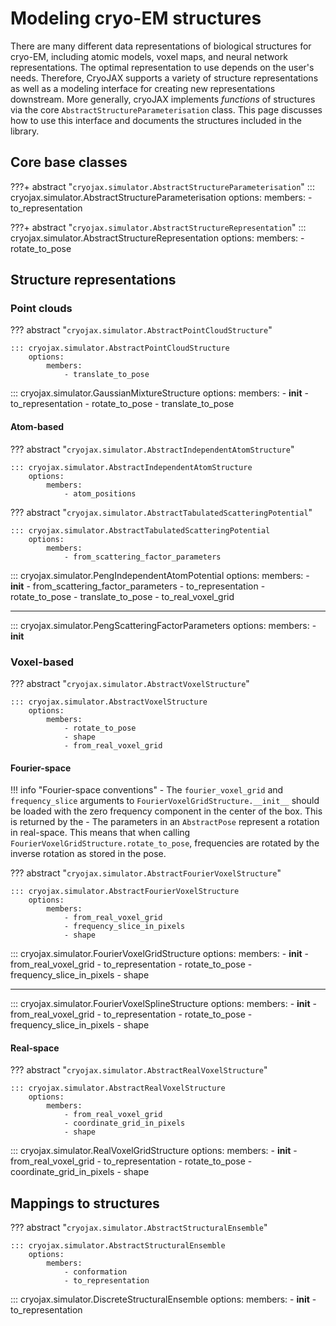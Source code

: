 # Modeling cryo-EM structures

There are many different data representations of biological structures for cryo-EM, including atomic models, voxel maps, and neural network representations. The optimal representation to use depends on the user's needs. Therefore, CryoJAX supports a variety of structure representations as well as a modeling interface for creating new representations downstream. More generally, cryoJAX implements *functions* of structures via the core `AbstractStructureParameterisation` class. This page discusses how to use this interface and documents the structures included in the library.

## Core base classes

???+ abstract "`cryojax.simulator.AbstractStructureParameterisation`"
    ::: cryojax.simulator.AbstractStructureParameterisation
        options:
            members:
                - to_representation


???+ abstract "`cryojax.simulator.AbstractStructureRepresentation`"
    ::: cryojax.simulator.AbstractStructureRepresentation
        options:
            members:
                - rotate_to_pose

## Structure representations

### Point clouds

??? abstract "`cryojax.simulator.AbstractPointCloudStructure`"

    ::: cryojax.simulator.AbstractPointCloudStructure
        options:
            members:
                - translate_to_pose

::: cryojax.simulator.GaussianMixtureStructure
    options:
        members:
            - __init__
            - to_representation
            - rotate_to_pose
            - translate_to_pose

#### Atom-based

??? abstract "`cryojax.simulator.AbstractIndependentAtomStructure`"

    ::: cryojax.simulator.AbstractIndependentAtomStructure
        options:
            members:
                - atom_positions

??? abstract "`cryojax.simulator.AbstractTabulatedScatteringPotential`"

    ::: cryojax.simulator.AbstractTabulatedScatteringPotential
        options:
            members:
                - from_scattering_factor_parameters

::: cryojax.simulator.PengIndependentAtomPotential
        options:
            members:
                - __init__
                - from_scattering_factor_parameters
                - to_representation
                - rotate_to_pose
                - translate_to_pose
                - to_real_voxel_grid

---

::: cryojax.simulator.PengScatteringFactorParameters
        options:
            members:
                - __init__


### Voxel-based

??? abstract "`cryojax.simulator.AbstractVoxelStructure`"

    ::: cryojax.simulator.AbstractVoxelStructure
        options:
            members:
                - rotate_to_pose
                - shape
                - from_real_voxel_grid


#### Fourier-space

!!! info "Fourier-space conventions"
    - The `fourier_voxel_grid` and `frequency_slice` arguments to
    `FourierVoxelGridStructure.__init__` should be loaded with the zero frequency
    component in the center of the box. This is returned by the
    - The parameters in an `AbstractPose` represent a rotation in real-space. This means that when calling `FourierVoxelGridStructure.rotate_to_pose`,
    frequencies are rotated by the inverse rotation as stored in the pose.

??? abstract "`cryojax.simulator.AbstractFourierVoxelStructure`"

    ::: cryojax.simulator.AbstractFourierVoxelStructure
        options:
            members:
                - from_real_voxel_grid
                - frequency_slice_in_pixels
                - shape

::: cryojax.simulator.FourierVoxelGridStructure
        options:
            members:
                - __init__
                - from_real_voxel_grid
                - to_representation
                - rotate_to_pose
                - frequency_slice_in_pixels
                - shape

---

::: cryojax.simulator.FourierVoxelSplineStructure
        options:
            members:
                - __init__
                - from_real_voxel_grid
                - to_representation
                - rotate_to_pose
                - frequency_slice_in_pixels
                - shape


#### Real-space

??? abstract "`cryojax.simulator.AbstractRealVoxelStructure`"

    ::: cryojax.simulator.AbstractRealVoxelStructure
        options:
            members:
                - from_real_voxel_grid
                - coordinate_grid_in_pixels
                - shape


::: cryojax.simulator.RealVoxelGridStructure
        options:
            members:
                - __init__
                - from_real_voxel_grid
                - to_representation
                - rotate_to_pose
                - coordinate_grid_in_pixels
                - shape


## Mappings to structures

??? abstract "`cryojax.simulator.AbstractStructuralEnsemble`"

    ::: cryojax.simulator.AbstractStructuralEnsemble
        options:
            members:
                - conformation
                - to_representation

::: cryojax.simulator.DiscreteStructuralEnsemble
        options:
            members:
                - __init__
                - to_representation
